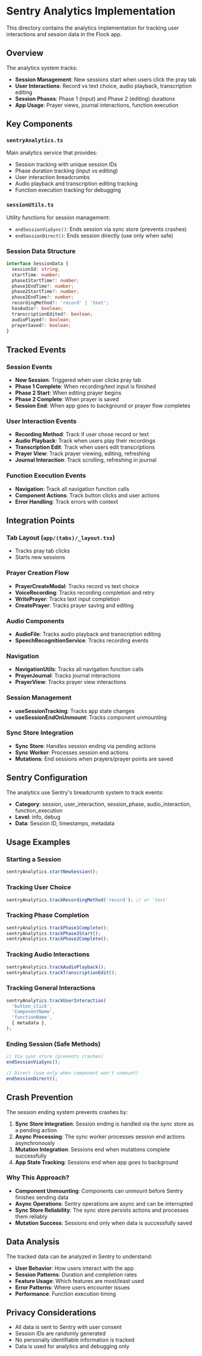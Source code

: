 # Sentry Analytics Implementation

This directory contains the analytics implementation for tracking user interactions and session data in the Flock app.

## Overview

The analytics system tracks:

- **Session Management**: New sessions start when users click the pray tab
- **User Interactions**: Record vs text choice, audio playback, transcription editing
- **Session Phases**: Phase 1 (input) and Phase 2 (editing) durations
- **App Usage**: Prayer views, journal interactions, function execution

## Key Components

### `sentryAnalytics.ts`

Main analytics service that provides:

- Session tracking with unique session IDs
- Phase duration tracking (input vs editing)
- User interaction breadcrumbs
- Audio playback and transcription editing tracking
- Function execution tracking for debugging

### `sessionUtils.ts`

Utility functions for session management:

- `endSessionViaSync()`: Ends session via sync store (prevents crashes)
- `endSessionDirect()`: Ends session directly (use only when safe)

### Session Data Structure

```typescript
interface SessionData {
  sessionId: string;
  startTime: number;
  phase1StartTime?: number;
  phase1EndTime?: number;
  phase2StartTime?: number;
  phase2EndTime?: number;
  recordingMethod?: 'record' | 'text';
  hasAudio?: boolean;
  transcriptionEdited?: boolean;
  audioPlayed?: boolean;
  prayerSaved?: boolean;
}
```

## Tracked Events

### Session Events

- **New Session**: Triggered when user clicks pray tab
- **Phase 1 Complete**: When recording/text input is finished
- **Phase 2 Start**: When editing prayer begins
- **Phase 2 Complete**: When prayer is saved
- **Session End**: When app goes to background or prayer flow completes

### User Interaction Events

- **Recording Method**: Track if user chose record or text
- **Audio Playback**: Track when users play their recordings
- **Transcription Edit**: Track when users edit transcriptions
- **Prayer View**: Track prayer viewing, editing, refreshing
- **Journal Interaction**: Track scrolling, refreshing in journal

### Function Execution Events

- **Navigation**: Track all navigation function calls
- **Component Actions**: Track button clicks and user actions
- **Error Handling**: Track errors with context

## Integration Points

### Tab Layout (`app/(tabs)/_layout.tsx`)

- Tracks pray tab clicks
- Starts new sessions

### Prayer Creation Flow

- **PrayerCreateModal**: Tracks record vs text choice
- **VoiceRecording**: Tracks recording completion and retry
- **WritePrayer**: Tracks text input completion
- **CreatePrayer**: Tracks prayer saving and editing

### Audio Components

- **AudioFile**: Tracks audio playback and transcription editing
- **SpeechRecognitionService**: Tracks recording events

### Navigation

- **NavigationUtils**: Tracks all navigation function calls
- **PrayerJournal**: Tracks journal interactions
- **PrayerView**: Tracks prayer view interactions

### Session Management

- **useSessionTracking**: Tracks app state changes
- **useSessionEndOnUnmount**: Tracks component unmounting

### Sync Store Integration

- **Sync Store**: Handles session ending via pending actions
- **Sync Worker**: Processes session end actions
- **Mutations**: End sessions when prayers/prayer points are saved

## Sentry Configuration

The analytics use Sentry's breadcrumb system to track events:

- **Category**: session, user_interaction, session_phase, audio_interaction, function_execution
- **Level**: info, debug
- **Data**: Session ID, timestamps, metadata

## Usage Examples

### Starting a Session

```typescript
sentryAnalytics.startNewSession();
```

### Tracking User Choice

```typescript
sentryAnalytics.trackRecordingMethod('record'); // or 'text'
```

### Tracking Phase Completion

```typescript
sentryAnalytics.trackPhase1Complete();
sentryAnalytics.trackPhase2Start();
sentryAnalytics.trackPhase2Complete();
```

### Tracking Audio Interactions

```typescript
sentryAnalytics.trackAudioPlayback();
sentryAnalytics.trackTranscriptionEdit();
```

### Tracking General Interactions

```typescript
sentryAnalytics.trackUserInteraction(
  'button_click',
  'ComponentName',
  'functionName',
  { metadata },
);
```

### Ending Session (Safe Methods)

```typescript
// Via sync store (prevents crashes)
endSessionViaSync();

// Direct (use only when component won't unmount)
endSessionDirect();
```

## Crash Prevention

The session ending system prevents crashes by:

1. **Sync Store Integration**: Session ending is handled via the sync store as a pending action
2. **Async Processing**: The sync worker processes session end actions asynchronously
3. **Mutation Integration**: Sessions end when mutations complete successfully
4. **App State Tracking**: Sessions end when app goes to background

### Why This Approach?

- **Component Unmounting**: Components can unmount before Sentry finishes sending data
- **Async Operations**: Sentry operations are async and can be interrupted
- **Sync Store Reliability**: The sync store persists actions and processes them reliably
- **Mutation Success**: Sessions end only when data is successfully saved

## Data Analysis

The tracked data can be analyzed in Sentry to understand:

- **User Behavior**: How users interact with the app
- **Session Patterns**: Duration and completion rates
- **Feature Usage**: Which features are most/least used
- **Error Patterns**: Where users encounter issues
- **Performance**: Function execution timing

## Privacy Considerations

- All data is sent to Sentry with user consent
- Session IDs are randomly generated
- No personally identifiable information is tracked
- Data is used for analytics and debugging only
